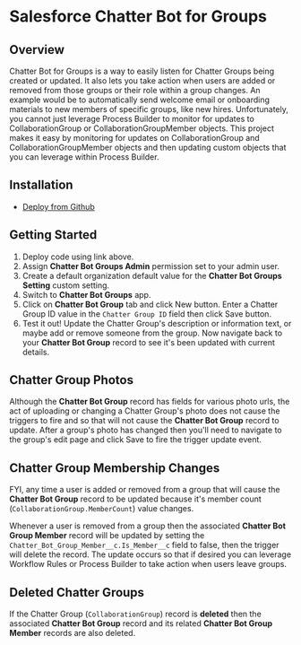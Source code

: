 Salesforce Chatter Bot for Groups
=================================

Overview
--------

Chatter Bot for Groups is a way to easily listen for Chatter Groups being created or updated.
It also lets you take action when users are added or removed from those groups or their role within a group changes.
An example would be to automatically send welcome email or onboarding materials to new members of specific groups, like new hires.
Unfortunately, you cannot just leverage Process Builder to monitor for updates to CollaborationGroup or CollaborationGroupMember objects.
This project makes it easy by monitoring for updates on CollaborationGroup and CollaborationGroupMember objects and then updating custom objects that you can leverage within Process Builder.


Installation
----------------------

* [Deploy from Github](https://githubsfdeploy.herokuapp.com)


Getting Started
----------------------

1. Deploy code using link above.
2. Assign **Chatter Bot Groups Admin** permission set to your admin user.
3. Create a default organization default value for the **Chatter Bot Groups Setting** custom setting.
4. Switch to **Chatter Bot Groups** app.
5. Click on **Chatter Bot Group** tab and click New button. Enter a Chatter Group ID value in the `Chatter Group ID` field then click Save button.
6. Test it out! Update the Chatter Group's description or information text, or maybe add or remove someone from the group. Now navigate back to your **Chatter Bot Group** record to see it's been updated with current details.


Chatter Group Photos
--------------------

Although the **Chatter Bot Group** record has fields for various photo urls, the act of uploading or changing a Chatter Group's photo does not cause the triggers to fire and so that will not cause the **Chatter Bot Group** record to update. After a group's photo has changed then you'll need to navigate to the group's edit page and click Save to fire the trigger update event.


Chatter Group Membership Changes
--------------------------------

FYI, any time a user is added or removed from a group that will cause the **Chatter Bot Group** record to be updated because it's member count (`CollaborationGroup.MemberCount`) value changes.

Whenever a user is removed from a group then the associated **Chatter Bot Group Member** record will be updated by setting the `Chatter_Bot_Group_Member__c.Is_Member__c` field to false, then the trigger will delete the record. The update occurs so that if desired you can leverage Workflow Rules or Process Builder to take action when users leave groups.


Deleted Chatter Groups
----------------------

If the Chatter Group (`CollaborationGroup`) record is **deleted** then the associated **Chatter Bot Group** record and its related **Chatter Bot Group Member** records are also deleted.

